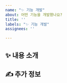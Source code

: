 ```yaml
---
name: "✨ 기능 개발"
about: 어떤 기능을 개발했나요?
title: ''
labels: "✨ 기능 개발"
assignees: ''

---
```


## ✨ 내용 소개
<!-- 작업한 내용을 작성해주세요. -->

## ✍️ 추가 정보
<!-- 추가로 공유할 정보를 알려주세요. -->
